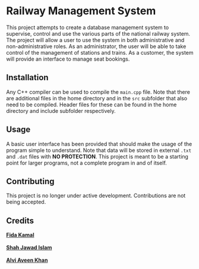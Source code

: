 # Railway Management System

This project attempts to create a database management system to supervise, control and use the various parts of the national railway system.
The project will allow a user to use the system in both administrative and non-administrative roles. As an administrator, the user will be able to take control of the management of stations and trains. As a customer, the system will provide an interface to manage seat bookings.

## Installation

Any C++ compiler can be used to compile the ``main.cpp`` file. Note that there are additional files in the home directory and in the ``src`` subfolder that also need to be compiled. Header files for these can be found in the home directory and include subfolder respectively.

## Usage

A basic user interface has been provided that should make the usage of the program simple to understand. Note that data will be stored in external ``.txt`` and ``.dat`` files with **NO PROTECTION**. This project is meant to be a starting point for larger programs, not a complete program in and of itself.

## Contributing

This project is no longer under active development. Contributions are not being accepted.

## Credits

<a href="https://github.com/fida6941" target="_blank">**Fida Kamal**</a><br />\
<a href="https://github.com/jwd222" target="_blank">**Shah Jawad Islam**</a><br />\
<a href="https://github.com/chocolatekhan" target="_blank">**Alvi Aveen Khan**</a>
